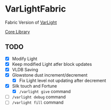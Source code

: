 # VarLightFabric

Fabric Version of [VarLight](https://github.com/flori-schwa/VarLight)

[Core Library](https://github.com/flori-schwa/VarLightCore)

## TODO

- [X] Modify Light
- [X] Keep modified Light atfer block updates
- [X] VLDB Saving
- [X] Glowstone dust increment/decrement
  - [X] Fix Light level not updating after decrement
- [X] Silk touch and Fortune
  - [X] `/varlight give` command
- [ ] `/varlight debug` command
- [ ] `/varlight fill` command